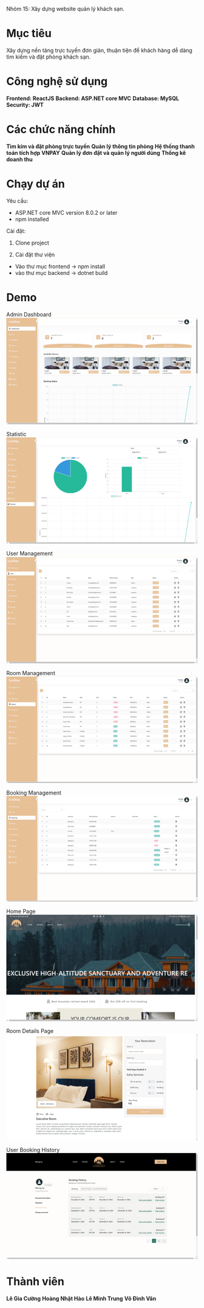 Nhóm 15: Xây dựng website quản lý khách sạn.

# Mục tiêu

Xây dựng nền tảng trực tuyến đơn giản, thuận tiện để khách hàng dễ dàng tìm kiếm và đặt phòng khách sạn.

# Công nghệ sử dụng

**Frontend: ReactJS**
**Backend: ASP.NET core MVC**
**Database: MySQL**
**Security: JWT**

# Các chức năng chính

**Tìm kím và đặt phòng trực tuyến**
**Quản lý thông tin phòng**
**Hệ thống thanh toán tích hợp VNPAY**
**Quản lý đơn đặt và quản lý người dùng**
**Thống kê doanh thu**

# Chạy dự án

Yêu cầu:

- ASP.NET core MVC version 8.0.2 or later
- npm installed

Cài đặt:

1. Clone project

2. Cài đặt thư viện

- Vào thư mục frontend -> npm install
- vào thư mục backend -> dotnet build

# Demo

Admin Dashboard
![alt text](DemoImages/image-2.png)

Statistic
![alt text](DemoImages/image-3.png)

User Management
![alt text](DemoImages/image-4.png)

Room Management
![alt text](DemoImages/image-7.png)

Booking Management
![alt text](DemoImages/image-8.png)

Home Page
![alt text](DemoImages/image-5.png)

Room Details Page
![alt text](DemoImages/image-6.png)

User Booking History
![alt text](DemoImages/image-9.png)

# Thành viên

**Lê Gia Cường**
**Hoàng Nhật Hào**
**Lê Minh Trung**
**Võ Đình Văn**
